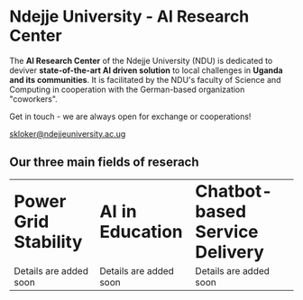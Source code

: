 # Ndejje University - AI Research Center

The **AI Research Center** of the Ndejje University (NDU) is dedicated to deviver **state-of-the-art AI driven solution** to local challenges in **Uganda and its communities**. It is facilitated by the NDU's faculty of Science and Computing in cooperation with the German-based organization "coworkers". 

Get in touch - we are always open for exchange or cooperations!

<a href="mailto:skloker@ndejjeuniversiy.ac.ug">skloker@ndejjeuniversity.ac.ug</a>

## Our three main fields of reserach

<table border="0">
 <tr>
    <td><b style="font-size:30px">Power Grid Stability</b></td>
    <td><b style="font-size:30px">AI in Education</b></td>
    <td><b style="font-size:30px">Chatbot-based Service Delivery</b></td>
 </tr>
 <tr>
    <td>Details are added soon</td>
    <td>Details are added soon</td>
    <td>Details are added soon</td>
 </tr>
</table>

